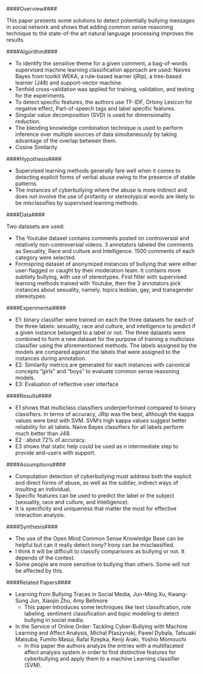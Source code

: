 ####Overview####

This paper presents some solutions to detect potentially bullying messages in social network and shows that adding common sense reasoning technique to the state-of-the art natural language processing  improves the results.

####Algorithm####

- To identify the sensitive theme for a given comment, a bag-of-words supervised machine learning classification approach are used: Naives Bayes from toolkit WEKA, a rule-based learner (jRip), a tree-based learner (J48) and support-vector machine. 
-  Tenfold cross-validation was applied for training, validation, and testing for the experiments.
- To detect specific features, the authors use TF-IDF, Ortony Lexicon for negative effect, Part-of-speech tags and label specific features.
- Singular value decomposition (SVD) is used for dimensionality reduction.
- The blending knowledge combination technique is used to perform inference over multiple sources of data simultaneously by taking advantage of the overlap between them.
- Cosine Similarity

####Hypothesis####

- Supervised learning methods generally fare well when it comes to detecting explicit forms of verbal abuse owing to the presence of stable patterns.
- The instances of cyberbullying where the abuse is more indirect and does not involve the use of profanity or stereotypical words are likely to be misclassifies by supervised learning methods.

####Data####

Two datasets are used:

- The Youtube dataset contains comments posted on controversial and relatively non-controversial videos. 3 annotators labeled the comments as Sexuality, Race and culture and Intelligence. 1500 comments of each category were selected.
- Formspring dataset of anonymized instances of bullying that were either user-flagged or caught by their moderation team. It contains more subtlety bullying, with use of stereotypes. First filter with supervised learning methods trained with Youtube, then the 3 annotators pick instances about sexuality, namely, topics lesbian, gay, and transgender stereotypes.

####Experimental####

- E1: binary classifier were trained on each the three datasets for each of the three labels: sexuality, race and culture, and intelligence to predict if a given instance belonged to a label or not. The three datasets were combined to form a new dataset for the purpose of training a multiclass classifier using the aforementioned methods. The labels assigned by the models are compared against the labels that were assigned to the instances during annotation.
- E2: Similarity metrics are generated for each instances with canonical concepts “girls” and “boys” to evaluate common sense reasoning models.
- E3:  Evaluation of reflective user interface

####Results####

- E1 shows that multiclass classifiers underperformed compared to binary classifiers. In terms of accuracy, JRip was the best, although the kappa values were best with SVM. SVM’s high kappa values suggest better reliability for all labels. Naive Bayes classifiers for all labels perform much better than J48.
- E2 : about 72% of accuracy.
- E3 shows that static help could be used as n intermediate step to provide and-users with support.

####Assumptions####

- Computation detection of cyberbullying must address both the explicit and direct forms of abuse, as well as the subtler, indirect ways of insulting an individual.
- Specific features can be used to predict the label or the subject (sexuality, race and culture, and intelligence).
- It is specificity and uniqueness that matter the most for effective interaction analysis.

####Synthesis####

- The use of the Open Mind Common Sense Knowledge Base can be helpful but can it really detect irony? Irony can be misclassified. 
- I think it will be difficult to classify comparisons as bullying or not. It depends of the context. 
- Some people are more sensitive to bullying than others. Some will not be affected by this.

####Related Papers####

- Learning from Bullying Traces in Social Media, Jun-Ming Xu, Kwang-Sung Jun, Xiaojin Zhu, Amy Bellmore
	- This paper introduces some techniques like text classification, role labeling, sentiment classification and topic modeling to detect bullying in social media.
- In the Service of Online Order: Tackling Cyber-Bullying with Machine Learning and Affect Analysis,
Michal Ptaszynski, Pawel Dybala, Tatsuaki Matsuba, Fumito Masui, Rafal Rzepka, Kenji Araki, Yoshio Momouchi 
	- In this paper the authors analyze the entries with a multifaceted affect analysis system in order to find distinctive features for cyberbullying and apply them to a machine Learning classifier (SVM).
